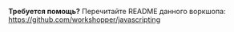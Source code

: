 __Требуется помощь?__ Перечитайте README данного воркшопа: https://github.com/workshopper/javascripting
